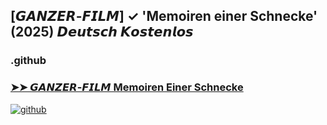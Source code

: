 ## [𝙂𝘼𝙉𝙕𝙀𝙍-𝙁𝙄𝙇𝙈] ✓ 'Memoiren einer Schnecke' (2025) 𝘿𝙚𝙪𝙩𝙨𝙘𝙝 𝙆𝙤𝙨𝙩𝙚𝙣𝙡𝙤𝙨

### .github

### [➤➤ 𝙂𝘼𝙉𝙕𝙀𝙍-𝙁𝙄𝙇𝙈 Memoiren Einer Schnecke](https://watching4khdmovies.blogspot.com/2025/06/memoir-of-snail-de.html)

<a href="https://watching4khdmovies.blogspot.com/2025/06/memoir-of-snail-de.html" rel="nofollow"><img src="https://image.tmdb.org/t/p/w1280/v4HgzMzSUDWUJokLXCF7fkvtZ8y.jpg" alt="github" data-canonical-src="https://image.tmdb.org/t/p/w1280/v4HgzMzSUDWUJokLXCF7fkvtZ8y.jpg" style="max-width: 100%;"></a>
